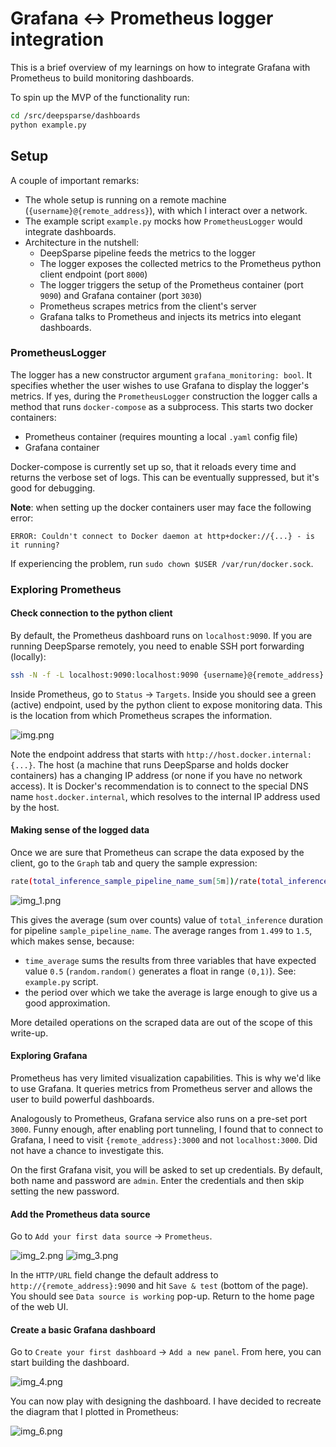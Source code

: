 # Grafana <-> Prometheus logger integration

This is a brief overview of my learnings on how to integrate Grafana with Prometheus to build monitoring dashboards.

To spin up the MVP of the functionality run:

```bash
cd /src/deepsparse/dashboards
python example.py
````

## Setup
A couple of important remarks:
- The whole setup is running on a remote machine (`{username}@{remote_address}`), with which I interact over a network.
- The example script `example.py` mocks how `PrometheusLogger` would integrate dashboards.
- Architecture in the nutshell:
  - DeepSparse pipeline feeds the metrics to the logger
  - The logger exposes the collected metrics to the Prometheus python client endpoint (port `8000`)
  - The logger triggers the setup of the Prometheus container (port `9090`) and Grafana container (port `3030`)
  - Prometheus scrapes metrics from the client's server 
  - Grafana talks to Prometheus and injects its metrics into elegant dashboards.

### PrometheusLogger 
The logger has a new constructor argument `grafana_monitoring: bool`. It specifies whether the user wishes to use Grafana to display
the logger's metrics. If yes, during the `PrometheusLogger` construction the logger calls a method that runs `docker-compose` as a subprocess. 
This starts two docker containers:
- Prometheus container (requires mounting a local `.yaml` config file)
- Grafana container

Docker-compose is currently set up so, that it reloads every time and returns the verbose set of logs. This can be eventually suppressed, but it's 
good for debugging.

**Note**: when setting up the docker containers user may face the following error: 

`ERROR: Couldn't connect to Docker daemon at http+docker://{...} - is it running?`

If experiencing the problem, run `sudo chown $USER /var/run/docker.sock`.

### Exploring Prometheus
#### Check connection to the python client
By default, the Prometheus dashboard runs on `localhost:9090`. If you are running DeepSparse remotely, you need to enable
SSH port forwarding (locally):
```bash
ssh -N -f -L localhost:9090:localhost:9090 {username}@{remote_address}
```
Inside Prometheus, go to `Status` -> `Targets`. Inside you should see a green (active) endpoint, used by the python client to expose monitoring data.
This is the location from which Prometheus scrapes the information.

![img.png](img.png)

Note the endpoint address that starts with `http://host.docker.internal:{...}`. The host (a machine that runs DeepSparse and holds docker containers) has a changing IP address 
(or none if you have no network access). It is Docker's recommendation is to connect to the special DNS name `host.docker.internal`, 
which resolves to the internal IP address used by the host.

#### Making sense of the logged data
Once we are sure that Prometheus can scrape the data exposed by the client, go to the `Graph` tab and query the sample expression:
```bash
rate(total_inference_sample_pipeline_name_sum[5m])/rate(total_inference_sample_pipeline_name_count[5m])
```
![img_1.png](img_1.png)

This gives the average (sum over counts) value of `total_inference` duration for pipeline `sample_pipeline_name`.
The average ranges from `1.499` to `1.5`, which makes sense, because:
- `time_average` sums the results from three variables that have expected value `0.5` (`random.random()` generates a float in range `(0,1)`). See:
`example.py` script.
- the period over which we take the average is large enough to give us a good approximation.

More detailed operations on the scraped data are out of the scope of this write-up.

#### Exploring Grafana
Prometheus has very limited visualization capabilities. This is why we'd like to use Grafana. It queries metrics from
Prometheus server and allows the user to build powerful dashboards.

Analogously to Prometheus, Grafana service also runs on a pre-set port `3000`. Funny enough, after enabling port tunneling, I found that
to connect to Grafana, I need to visit `{remote_address}:3000` and not `localhost:3000`. Did not have a chance to investigate this.

On the first Grafana visit, you will be asked to set up credentials. By default, both name and password are `admin`. Enter the credentials and then
skip setting the new password.

#### Add the Prometheus data source
Go to `Add your first data source` -> `Prometheus`.

![img_2.png](img_2.png)
![img_3.png](img_3.png)

In the `HTTP/URL` field change the default address to `http://{remote_address}:9090` and hit `Save & test` (bottom of the page). You should see
`Data source is working` pop-up. Return to the home page of the web UI.

#### Create a basic Grafana dashboard 
Go to `Create your first dashboard` -> `Add a new panel`. From here, you can start building the dashboard.

![img_4.png](img_4.png)

You can now play with designing the dashboard. I have decided to recreate the diagram that I plotted in Prometheus:

![img_6.png](img_6.png)

